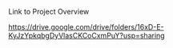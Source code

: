 Link to Project Overview

https://drive.google.com/drive/folders/16xD-E-KyJzYpkqbgDyVlasCKCoCxmPuY?usp=sharing
